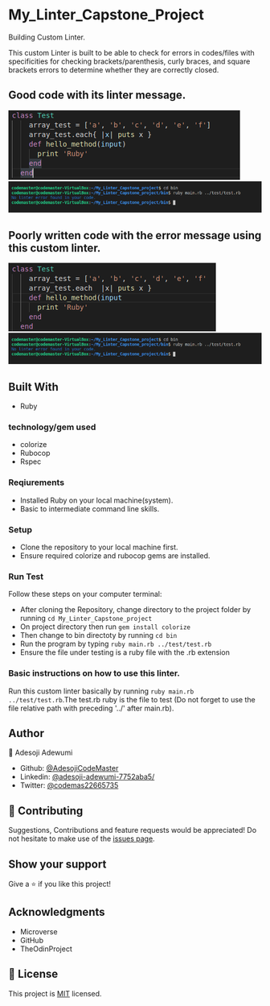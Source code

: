 # My_Linter_Capstone_Project
Building Custom Linter.

This custom Linter is built to be able to check for errors in codes/files with specificities for checking brackets/parenthesis, curly braces, and square brackets errors to determine whether they are correctly closed.
## Good code with its linter message.
![screenshot](assets/img/Screenshot_goodcode.png)
![screenshot](assets/img/Screenshot_goodmsg.png) 
## Poorly written code with the error message using this custom linter.
![screenshot](assets/img/Screenshot_badcode.png)
![screenshot](assets/img/Screenshot_goodmsg.png)
## Built With
- Ruby
### technology/gem used
- colorize
- Rubocop
- Rspec
### Reqiurements
- Installed Ruby on your local machine(system).
- Basic to intermediate command line skills.
### Setup
- Clone the repository to your local machine first.
- Ensure required colorize and rubocop gems are installed.
### Run Test
Follow these steps on your computer terminal:
- After cloning the Repository, change directory to the project folder by running  ``` cd My_Linter_Capstone_project ```
- On project directory then run  ``` gem install colorize ```
- Then change to bin directoty by running ``` cd bin ```
- Run the program by typing ``` ruby main.rb ../test/test.rb ``` 
-  Ensure the file under testing is a ruby file with the .rb extension
### Basic instructions on how to use this linter.
 Run this custom linter basically by running ``` ruby main.rb ../test/test.rb ```.The test.rb ruby is the file to test (Do not forget to use the file relative path with preceding '../' after main.rb).
## Author
👤 Adesoji Adewumi
- Github: [@AdesojiCodeMaster](https://github.com/AdesojiCodeMaster)
- Linkedin: [@adesoji-adewumi-7752aba5/](https://www.linkedin.com/in/adesoji-adewumi-7752aba5/)
- Twitter: [@codemas22665735](https://twitter.com/codemas22665735)

## 🤝 Contributing
Suggestions, Contributions and feature requests would be appreciated!
Do not hesitate to make use of the [issues page](https://github.com/AdesojiCodeMaster/My_Linter_Capstone_project/issues).
## Show your support
Give a ⭐️ if you like this project!
## Acknowledgments
- Microverse
- GitHub
- TheOdinProject
## 📝 License
This project is [MIT](LICENSE) licensed.